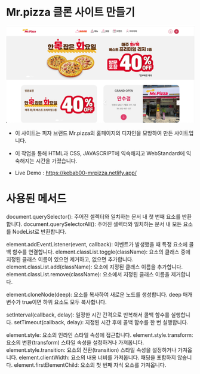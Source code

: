 # Mr.pizza 클론 사이트 만들기
<img src="https://raw.githubusercontent.com/kebab000/mr.pizza/main/images/p1.png" />

- 이 사이트는 피자 브랜드 Mr.pizza의 홈페이지의 디자인을 모방하여 만든 사이트입니다.
- 이 작업을 통해 HTML과 CSS, JAVASCRIPT에 익숙해지고 WebStandard에 익숙해지는 시간을 가졌습니다.

- Live Demo : https://kebab00-mrpizza.netlify.app/

# 사용된 메서드
document.querySelector(): 주어진 셀렉터와 일치하는 문서 내 첫 번째 요소를 반환합니다.
document.querySelectorAll(): 주어진 셀렉터와 일치하는 문서 내 모든 요소를 NodeList로 반환합니다.

element.addEventListener(event, callback): 이벤트가 발생했을 때 특정 요소에 콜백 함수를 연결합니다.
element.classList.toggle(className): 요소의 클래스 중에 지정된 클래스 이름이 있으면 제거하고, 없으면 추가합니다.
element.classList.add(className): 요소에 지정된 클래스 이름을 추가합니다.
element.classList.remove(className): 요소에서 지정된 클래스 이름을 제거합니다.

element.cloneNode(deep): 요소를 복사하여 새로운 노드를 생성합니다. deep 매개변수가 true이면 하위 요소도 모두 복사합니다.

setInterval(callback, delay): 일정한 시간 간격으로 반복해서 콜백 함수를 실행합니다.
setTimeout(callback, delay): 지정된 시간 후에 콜백 함수를 한 번 실행합니다.

element.style: 요소의 인라인 스타일 속성에 접근합니다.
element.style.transform: 요소의 변환(transform) 스타일 속성을 설정하거나 가져옵니다.
element.style.transition: 요소의 전환(transition) 스타일 속성을 설정하거나 가져옵니다.
element.clientWidth: 요소의 내용 너비를 가져옵니다. 패딩을 포함하지 않습니다.
element.firstElementChild: 요소의 첫 번째 자식 요소를 가져옵니다.
